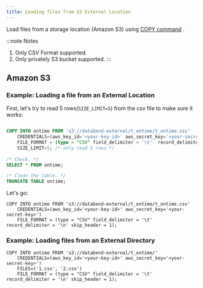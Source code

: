 ```yaml
---
title: Loading files from S3 External Location
---
```


Load files from a storage location (Amazon S3) using [COPY command](../01-sql-statement/03-dml/dml-copy.md) .

:::note Notes
1. Only CSV Format supported.
2. Only privately S3 bucket supported.
:::

## Amazon S3

### Example: Loading a file from an External Location

First, let's try to read 5 rows(`SIZE_LIMIT=5`) from the csv file to make sure it works:
```sql

COPY INTO ontime FROM 's3://databend-external/t_ontime/t_ontime.csv'
    CREDENTIALS=(aws_key_id='<your-key-id>' aws_secret_key='<your-secret-key>')
    FILE_FORMAT = (type = "CSV" field_delimiter = '\t'  record_delimiter = '\n' skip_header = 1)
    SIZE_LIMIT=5; /* only read 5 rows */
    
/* Check. */
SELECT * FROM ontime;

/* Clean the table. */
TRUNCATE TABLE ontime;
```

Let's go:
```
COPY INTO ontime FROM 's3://databend-external/t_ontime/t_ontime.csv'
    CREDENTIALS=(aws_key_id='<your-key-id>' aws_secret_key='<your-secret-key>')
    FILE_FORMAT = (type = "CSV" field_delimiter = '\t'  record_delimiter = '\n' skip_header = 1);
```

### Example: Loading files from an External Directory

```
COPY INTO ontime FROM 's3://databend-external/t_ontime/'
    CREDENTIALS=(aws_key_id='<your-key-id>' aws_secret_key='<your-secret-key>')
    FILES=('1.csv', '2.csv')
    FILE_FORMAT = (type = "CSV" field_delimiter = '\t'  record_delimiter = '\n' skip_header = 1);
```
